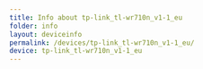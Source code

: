 ```yaml
---
title: Info about tp-link_tl-wr710n_v1-1_eu
folder: info
layout: deviceinfo
permalink: /devices/tp-link_tl-wr710n_v1-1_eu/
device: tp-link_tl-wr710n_v1-1_eu
---
```

